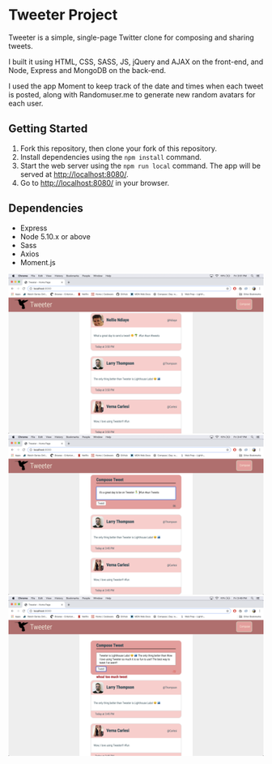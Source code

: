 # Tweeter Project

Tweeter is a simple, single-page Twitter clone for composing and sharing tweets. 

I built it using HTML, CSS, SASS, JS, jQuery and AJAX on the front-end, and Node, Express and MongoDB on the back-end.

I used the app Moment to keep track of the date and times when each tweet is posted, along with Randomuser.me to generate new random avatars for each user.


## Getting Started

1. Fork this repository, then clone your fork of this repository.
2. Install dependencies using the `npm install` command.
3. Start the web server using the `npm run local` command. The app will be served at <http://localhost:8080/>.
4. Go to <http://localhost:8080/> in your browser.

## Dependencies

- Express
- Node 5.10.x or above
- Sass
- Axios
- Moment.js



!["Tweeter main page"](https://github.com/juliamoses/tweeter/blob/master/docs/tweeter-main.png)
!["Tweeter counter"](https://github.com/juliamoses/tweeter/blob/master/docs/tweet-counter.png)
!["Tweeter error"](https://github.com/juliamoses/tweeter/blob/master/docs/tweet-error.png)
